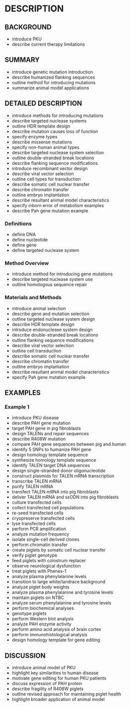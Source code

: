 # DESCRIPTION

## BACKGROUND

- introduce PKU
- describe current therapy limitations

## SUMMARY

- introduce genetic mutation introduction
- describe humanized flanking sequences
- outline method for introducing mutations
- summarize animal model applications

## DETAILED DESCRIPTION

- introduce methods for introducing mutations
- describe targeted nuclease systems
- outline HDR template design
- describe mutation causes loss of function
- specify enzyme types
- describe missense mutations
- specify non-human animal types
- describe targeted nuclease system selection
- outline double-stranded break locations
- describe flanking sequence modifications
- introduce recombinant vector design
- describe viral vector selection
- outline cell types for transduction
- describe somatic cell nuclear transfer
- describe chromatin transfer
- outline embryo implantation
- describe resultant animal model characteristics
- specify inborn error of metabolism examples
- describe Pah gene mutation example

### Definitions

- define DNA
- define nucleotide
- define gene
- define targeted nuclease system

### Method Overview

- introduce method for introducing gene mutations
- describe targeted nuclease system use
- outline homologous sequence repair

### Materials and Methods

- introduce animal selection
- describe gene and mutation selection
- outline targeted nuclease system design
- describe HDR template design
- introduce endonuclease system design
- describe double-stranded break locations
- outline flanking sequence modifications
- describe viral vector selection
- outline cell transduction
- describe somatic cell nuclear transfer
- describe chromatin transfer
- outline embryo implantation
- describe resultant animal model characteristics
- specify Pah gene mutation example

## EXAMPLES

### Example 1

- introduce PKU disease
- describe PAH gene mutation
- target PAH gene in pig fibroblasts
- design TALENs and repair sequences
- describe R408W mutation
- compare PAH gene sequences between pig and human
- identify 5 SNPs to humanize PAH gene
- design homology template sequence
- synthesize homology template sequence
- identify TALEN target DNA sequences
- design single-stranded donor oligonucleotide
- construct plasmids for TALEN mRNA transcription
- transcribe TALEN mRNA
- purify TALEN mRNA
- transfect TALEN mRNA into pig fibroblasts
- deliver TALEN mRNA and ssODN into pig fibroblasts
- culture transfected cells
- collect transfected cell populations
- re-seed transfected cells
- cryopreserve transfected cells
- lyse transfected cells
- perform PCR amplification
- analyze mutation frequency
- isolate single-cell derived clones
- perform chromatin transfer
- create piglets by somatic cell nuclear transfer
- verify piglet genotype
- feed piglets with colostrum replacer
- observe neurological dysfunction
- treat piglets with Phenex-1
- analyze plasma phenylalanine levels
- transition to large white/landrace background
- analyze piglet body weights
- analyze plasma phenylalanine and tyrosine levels
- maintain piglets on NTBC
- analyze serum phenylalanine and tyrosine levels
- perform biochemical analyses
- genotype piglets
- perform Western blot analysis
- analyze PAH enzyme activity
- perform amino acid analysis of brain cortex
- perform immunohistological analysis
- design homology template for gene editing

## DISCUSSION

- introduce animal model of PKU
- highlight key similarities to human disease
- motivate gene editing for human PKU patients
- discuss expression of PAH protein
- describe fragility of R408W piglets
- outline revised approach for maintaining piglet health
- highlight broader application of animal model

